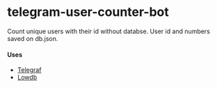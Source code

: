 # telegram-user-counter-bot
Count unique users with their id without databse. User id and numbers saved on db.json.
#### Uses 
  - [Telegraf](https://telegraf.js.org/#/)
  - [Lowdb](https://github.com/typicode/lowdb)
